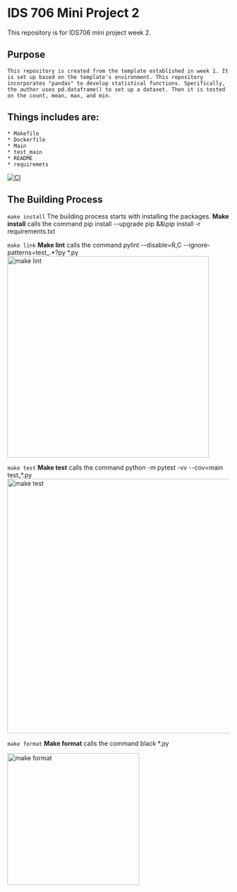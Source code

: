 # IDS 706 Mini Project 2

This repository is for IDS706 mini project week 2. 



## Purpose 
    This repository is created from the template established in week 1. It is set up based on the template's environment. This repository incorporates "pandas" to develop statistical functions. Specifically, the author uses pd.dataframe() to set up a dataset. Then it is tested on the count, mean, max, and min. 

## Things includes are:
    * Makefile
    * Dockerfile
    * Main
    * test_main
    * README
    * requiremets

[![CI](https://github.com/Kelly0604/IDS706/actions/workflows/CI.yml/badge.svg)](https://github.com/Kelly0604/IDS706/actions/workflows/CI.yml)

## The Building Process

`make install`
The building process starts with installing the packages. 
**Make install** calls the command pip install --upgrade pip &&\pip install -r requirements.txt

`make link`
**Make lint** calls the command pylint --disable=R,C --ignore-patterns=test_.*?py *.py
<img width="457" alt="make lint" src="https://github.com/Kelly0604/miniproject2/assets/142815940/39a19764-a6cc-4eaa-977f-7433b8915dad">

`make test`
**Make test** calls the command python -m pytest -vv --cov=main test_*.py
<img width="578" alt="make test" src="https://github.com/Kelly0604/miniproject2/assets/142815940/5b52b741-bea4-4328-8eca-29a43e91d94b">

`make format`
**Make format** calls the command black *.py

<img width="299" alt="make format" src="https://github.com/Kelly0604/miniproject2/assets/142815940/41df08ca-d8f7-4b62-b88b-1f39f1a7d858">

